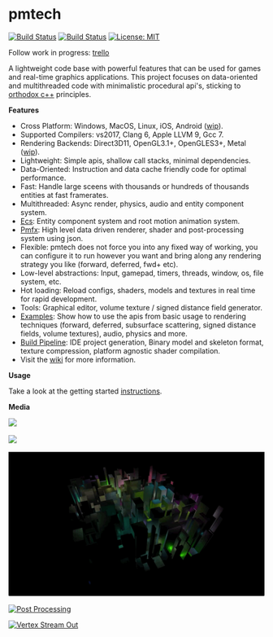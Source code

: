 # pmtech   
[![Build Status](https://travis-ci.org/polymonster/pmtech.svg?branch=master)](https://travis-ci.org/polymonster/pmtech) [![Build Status](https://ci.appveyor.com/api/projects/status/5n3aguiq1ppjrhws?svg=true)](https://ci.appveyor.com/project/polymonster/pmtech) [![License: MIT](https://img.shields.io/badge/License-MIT-yellow.svg)](https://opensource.org/licenses/MIT)

Follow work in progress: 
[trello](https://trello.com/b/ciujzpUT)

A lightweight code base with powerful features that can be used for games and real-time graphics applications. This project focuses on data-oriented and multithreaded code with minimalistic procedural api's, sticking to [orthodox c++](https://gist.github.com/bkaradzic/2e39896bc7d8c34e042b) principles.

**Features**  
- Cross Platform: Windows, MacOS, Linux, iOS, Android ([wip](https://trello.com/b/ciujzpUT)).  
- Supported Compilers: vs2017, Clang 6, Apple LLVM 9, Gcc 7. 
- Rendering Backends: Direct3D11, OpenGL3.1+, OpenGLES3+, Metal ([wip](https://trello.com/b/ciujzpUT)).   
- Lightweight: Simple apis, shallow call stacks, minimal dependencies.  
- Data-Oriented: Instruction and data cache friendly code for optimal performance. 
- Fast: Handle large sceens with thousands or hundreds of thousands entities at fast framerates.
- Multithreaded: Async render, physics, audio and entity component system.  
- [Ecs](https://github.com/polymonster/pmtech/wiki/Ecs): Entity component system and root motion animation system.
- [Pmfx](https://github.com/polymonster/pmtech/wiki/Pmfx): High level data driven renderer, shader and post-processing system using json.
- Flexible: pmtech does not force you into any fixed way of working, you can configure it to run however you want and bring along any rendering strategy you like (forward, deferred, fwd+ etc).  
- Low-level abstractions: Input, gamepad, timers, threads, window, os, file system, etc.
- Hot loading: Reload configs, shaders, models and textures in real time for rapid development.
- Tools: Graphical editor, volume texture / signed distance field generator.
- [Examples](https://github.com/polymonster/pmtech/wiki/Examples): Show how to use the apis from basic usage to rendering techniques (forward, deferred, subsurface scattering, signed distance fields, volume textures), audio, physics and more.
- [Build Pipeline](https://github.com/polymonster/pmtech/wiki/Build-Pipeline): IDE project generation, Binary model and skeleton format, texture compression, platform agnostic shader compilation. 
- Visit the [wiki](https://github.com/polymonster/pmtech/wiki) for more information.

**Usage**  

Take a look at the getting started [instructions](https://github.com/polymonster/pmtech/wiki/Building-Examples).

**Media**

[<img src="https://github.com/polymonster/polymonster.github.io/raw/master/assets/gifs/sss.gif" width="1280" />](https://github.com/polymonster/pmtech/blob/master/examples/code/sss/sss.cpp)

<img src="https://github.com/polymonster/polymonster.github.io/raw/master/assets/gifs/tourus.gif" width="1280" />

[![Renderer](https://github.com/polymonster/polymonster.github.io/raw/master/assets/gifs/pmfx-renderer.gif)](https://github.com/polymonster/pmtech/blob/master/examples/code/pmfx_renderer/pmfx_renderer_demo.cpp)

[![Post Processing](https://github.com/polymonster/polymonster.github.io/raw/master/assets/gifs/post-pro.gif)](https://github.com/polymonster/pmtech/blob/master/examples/code/post_processing/post_processing.cpp)

[![Vertex Stream Out](https://github.com/polymonster/polymonster.github.io/raw/master/assets/demos/vertex-stream-pbr.gif)](https://github.com/polymonster/pmtech/blob/master/examples/code/vertex_stream_out/vertex_stream_out.cpp)

